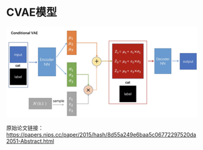 # CVAE模型


![CVAE](CVAE.jpg)

原始论文链接：
https://papers.nips.cc/paper/2015/hash/8d55a249e6baa5c06772297520da2051-Abstract.html

